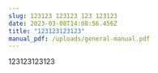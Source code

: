 ```yaml
---
slug: 123123 123123 123 123123
date: 2023-03-08T14:08:56.456Z
title: "123123123123"
manual_pdf: /uploads/general-manual.pdf
---
```

123123123123